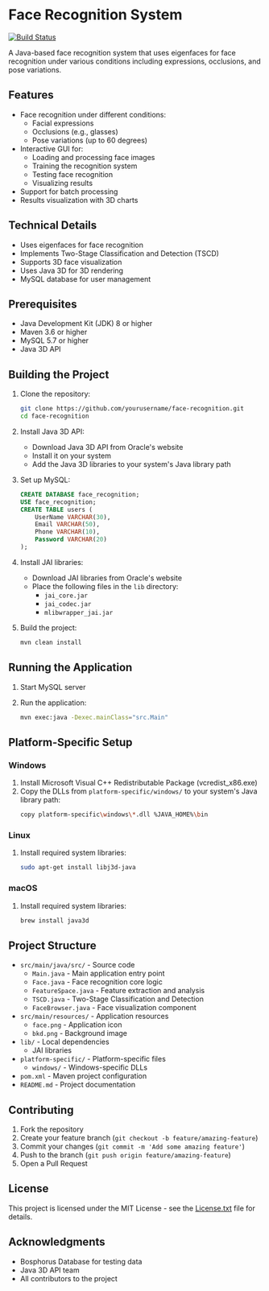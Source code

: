 # Face Recognition System

[![Build Status](https://github.com/yourusername/face-recognition/actions/workflows/build.yml/badge.svg)](https://github.com/yourusername/face-recognition/actions/workflows/build.yml)

A Java-based face recognition system that uses eigenfaces for face recognition under various conditions including expressions, occlusions, and pose variations.

## Features

- Face recognition under different conditions:
  - Facial expressions
  - Occlusions (e.g., glasses)
  - Pose variations (up to 60 degrees)
- Interactive GUI for:
  - Loading and processing face images
  - Training the recognition system
  - Testing face recognition
  - Visualizing results
- Support for batch processing
- Results visualization with 3D charts

## Technical Details

- Uses eigenfaces for face recognition
- Implements Two-Stage Classification and Detection (TSCD)
- Supports 3D face visualization
- Uses Java 3D for 3D rendering
- MySQL database for user management

## Prerequisites

- Java Development Kit (JDK) 8 or higher
- Maven 3.6 or higher
- MySQL 5.7 or higher
- Java 3D API

## Building the Project

1. Clone the repository:
   ```bash
   git clone https://github.com/yourusername/face-recognition.git
   cd face-recognition
   ```

2. Install Java 3D API:
   - Download Java 3D API from Oracle's website
   - Install it on your system
   - Add the Java 3D libraries to your system's Java library path

3. Set up MySQL:
   ```sql
   CREATE DATABASE face_recognition;
   USE face_recognition;
   CREATE TABLE users (
       UserName VARCHAR(30),
       Email VARCHAR(50),
       Phone VARCHAR(10),
       Password VARCHAR(20)
   );
   ```

4. Install JAI libraries:
   - Download JAI libraries from Oracle's website
   - Place the following files in the `lib` directory:
     - `jai_core.jar`
     - `jai_codec.jar`
     - `mlibwrapper_jai.jar`

5. Build the project:
   ```bash
   mvn clean install
   ```

## Running the Application

1. Start MySQL server

2. Run the application:
   ```bash
   mvn exec:java -Dexec.mainClass="src.Main"
   ```

## Platform-Specific Setup

### Windows
1. Install Microsoft Visual C++ Redistributable Package (vcredist_x86.exe)
2. Copy the DLLs from `platform-specific/windows/` to your system's Java library path:
   ```bash
   copy platform-specific\windows\*.dll %JAVA_HOME%\bin
   ```

### Linux
1. Install required system libraries:
   ```bash
   sudo apt-get install libj3d-java
   ```

### macOS
1. Install required system libraries:
   ```bash
   brew install java3d
   ```

## Project Structure

- `src/main/java/src/` - Source code
  - `Main.java` - Main application entry point
  - `Face.java` - Face recognition core logic
  - `FeatureSpace.java` - Feature extraction and analysis
  - `TSCD.java` - Two-Stage Classification and Detection
  - `FaceBrowser.java` - Face visualization component
- `src/main/resources/` - Application resources
  - `face.png` - Application icon
  - `bkd.png` - Background image
- `lib/` - Local dependencies
  - JAI libraries
- `platform-specific/` - Platform-specific files
  - `windows/` - Windows-specific DLLs
- `pom.xml` - Maven project configuration
- `README.md` - Project documentation

## Contributing

1. Fork the repository
2. Create your feature branch (`git checkout -b feature/amazing-feature`)
3. Commit your changes (`git commit -m 'Add some amazing feature'`)
4. Push to the branch (`git push origin feature/amazing-feature`)
5. Open a Pull Request

## License

This project is licensed under the MIT License - see the [License.txt](License.txt) file for details.

## Acknowledgments

- Bosphorus Database for testing data
- Java 3D API team
- All contributors to the project
